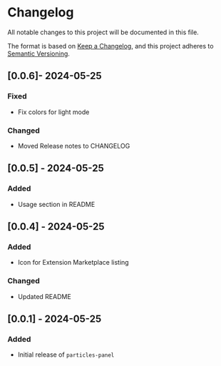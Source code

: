 # Changelog

All notable changes to this project will be documented in this file.

The format is based on [Keep a Changelog](https://keepachangelog.com/en/1.1.0/),
and this project adheres to [Semantic Versioning](https://semver.org/spec/v2.0.0.html).

## [0.0.6]- 2024-05-25

### Fixed

- Fix colors for light mode

### Changed

- Moved Release notes to CHANGELOG

## [0.0.5] - 2024-05-25

### Added

- Usage section in README

## [0.0.4] - 2024-05-25

### Added

- Icon for Extension Marketplace listing

### Changed

- Updated README

## [0.0.1] - 2024-05-25

### Added

- Initial release of `particles-panel`